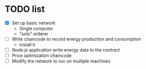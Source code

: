 # TODO list

* [x] Set up basic network
    - Single computer
    - "solo" orderer
* [ ] Write chaincode to record energy production and consumption
    - install it
* [ ] Node.js application write energy data to the contract
* [ ] Price optimization chaincode
* [ ] Modify the network to run on multiple machines
